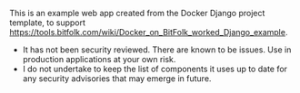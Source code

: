 This is an example web app created from the Docker Django project template, to support https://tools.bitfolk.com/wiki/Docker_on_BitFolk_worked_Django_example.

* It has not been security reviewed. There are known to be issues. Use in production applications at your own risk.
* I do not undertake to keep the list of components it uses up to date for any security advisories that may emerge in future.
